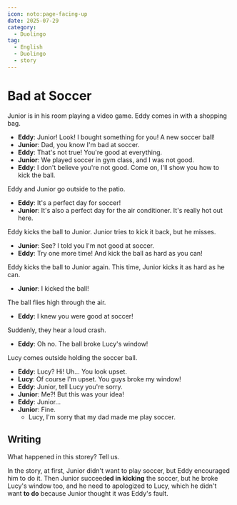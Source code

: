 ```yaml
---
icon: noto:page-facing-up
date: 2025-07-29
category:
  - Duolingo
tag:
  - English
  - Duolingo
  - story
---
```


# Bad at Soccer

Junior is in his room playing a video game. Eddy comes in with a shopping bag.

- **Eddy**: Junior! Look! I bought something for you! A new soccer ball!
- **Junior**: Dad, you know I'm bad at soccer.
- **Eddy**: That's not true! You're good at everything.
- **Junior**: We played soccer in gym class, and I was not good.
- **Eddy**: I don't believe you're not good. Come on, I'll show you how to kick the ball.

Eddy and Junior go outside to the patio.

- **Eddy**: It's a perfect day for soccer!
- **Junior**: It's also a perfect day for the air conditioner. It's really hot out here.

Eddy kicks the ball to Junior. Junior tries to kick it back, but he misses.

- **Junior**: See? I told you I'm not good at soccer.
- **Eddy**: Try one more time! And kick the ball as hard as you can!

Eddy kicks the ball to Junior again. This time, Junior kicks it as hard as he can.

- **Junior**: I kicked the ball!

The ball flies high through the air.

- **Eddy**: I knew you were good at soccer!

Suddenly, they hear a loud crash.

- **Eddy**: Oh no. The ball broke Lucy's window!

Lucy comes outside holding the soccer ball.

- **Eddy**: Lucy? Hi! Uh… You look upset.
- **Lucy**: Of course I'm upset. You guys broke my window!
- **Eddy**: Junior, tell Lucy you're sorry.
- **Junior**: Me?! But this was your idea!
- **Eddy**: Junior...
- **Junior**: Fine.
  - Lucy, I'm sorry that my dad made me play soccer.

## Writing

What happened in this storey? Tell us.

In the story, at first, Junior didn't want to play soccer, but Eddy encouraged him to do it. Then Junior succeed**ed in kicking** the soccer, but he broke Lucy's window too, and he need to apologized to Lucy, which he didn't want **to do** because Junior thought it was Eddy's fault.
